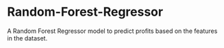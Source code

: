 # Random-Forest-Regressor
A Random Forest Regressor model to predict profits based on the features in the dataset.
